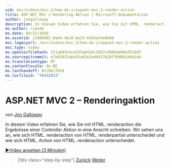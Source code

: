 ```yaml
---
uid: mvc/videos/mvc-2/how-do-i/aspnet-mvc-2-render-action
title: ASP.NET MVC 2-Rendering-Aktion | Microsoft-Dokumentation
author: jongalloway
description: In diesem Video erfahren Sie, wie Sie mit HTML. renderaction die Ergebnisse einer Controller Aktion in eine Ansicht schreiben. Wir sehen uns an, wie sich HTML. renderaction unterscheidet...
ms.author: riande
ms.date: 04/22/2010
ms.assetid: 11906982-0a64-4bc8-be23-6443afee8b88
msc.legacyurl: /mvc/videos/mvc-2/how-do-i/aspnet-mvc-2-render-action
msc.type: video
ms.openlocfilehash: 211a8d5e3ce535a641bc3b57c6969ab80e3524df
ms.sourcegitcommit: e7e91932a6e91a63e2e46417626f39d6b244a3ab
ms.translationtype: MT
ms.contentlocale: de-DE
ms.lasthandoff: 03/06/2020
ms.locfileid: "78432033"
---
```

# <a name="aspnet-mvc-2---render-action"></a>ASP.NET MVC 2 – Renderingaktion

von [Jon Galloway](https://github.com/jongalloway)

In diesem Video erfahren Sie, wie Sie mit HTML. renderaction die Ergebnisse einer Controller Aktion in eine Ansicht schreiben. Wir sehen uns an, wie sich HTML. renderaction von HTML. renderpartial unterscheidet und wie sich HTML. Action von HTML. renderaction unterscheidet.

[&#9654;Video ansehen (3 Minuten)](https://channel9.msdn.com/Blogs/ASP-NET-Site-Videos/aspnet-mvc-2-render-action)

> [!div class="step-by-step"]
> [Zurück](aspnet-mvc-2-areas.md)
> [Weiter](5-minute-introduction-to-aspnet-mvc.md)
